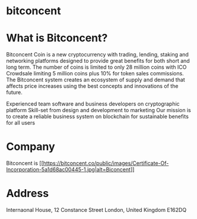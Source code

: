 # bitconcent
# What is Bitconcent?

Bitconcent Coin is a new cryptocurrency with trading, lending, staking and networking platforms designed to provide great benefits for both short and long term. The number of coins is limited to only 28 million coins with ICO Crowdsale limiting 5 million coins plus 10% for token sales commissions. The Bitconcent system creates an ecosystem of supply and demand that affects price increases using the best concepts and innovations of the future.

Experienced team software and business developers on cryptographic platform
Skill-set from design and development to marketing
Our mission is to create a reliable business system on blockchain for sustainable benefits for all users

# Company
Bitconcent is 
[[https://bitconcent.co/public/images/Certificate-Of-Incorporation-5a1d68ac00445-1.jpg|alt=Biconcent]]

# Address

Internaonal House, 
12 Constance Street
London, United Kingdom E162DQ
